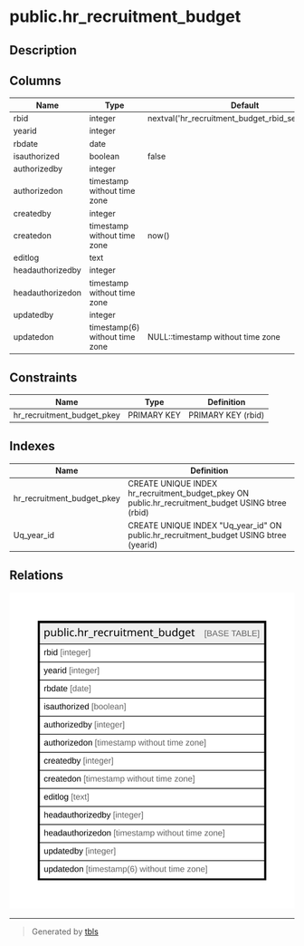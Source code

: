 # public.hr_recruitment_budget

## Description

## Columns

| Name | Type | Default | Nullable | Children | Parents | Comment |
| ---- | ---- | ------- | -------- | -------- | ------- | ------- |
| rbid | integer | nextval('hr_recruitment_budget_rbid_seq'::regclass) | false |  |  |  |
| yearid | integer |  | false |  |  |  |
| rbdate | date |  | false |  |  |  |
| isauthorized | boolean | false | false |  |  |  |
| authorizedby | integer |  | true |  |  |  |
| authorizedon | timestamp without time zone |  | true |  |  |  |
| createdby | integer |  | true |  |  |  |
| createdon | timestamp without time zone | now() | true |  |  |  |
| editlog | text |  | true |  |  |  |
| headauthorizedby | integer |  | true |  |  |  |
| headauthorizedon | timestamp without time zone |  | true |  |  |  |
| updatedby | integer |  | true |  |  |  |
| updatedon | timestamp(6) without time zone | NULL::timestamp without time zone | true |  |  |  |

## Constraints

| Name | Type | Definition |
| ---- | ---- | ---------- |
| hr_recruitment_budget_pkey | PRIMARY KEY | PRIMARY KEY (rbid) |

## Indexes

| Name | Definition |
| ---- | ---------- |
| hr_recruitment_budget_pkey | CREATE UNIQUE INDEX hr_recruitment_budget_pkey ON public.hr_recruitment_budget USING btree (rbid) |
| Uq_year_id | CREATE UNIQUE INDEX "Uq_year_id" ON public.hr_recruitment_budget USING btree (yearid) |

## Relations

![er](public.hr_recruitment_budget.svg)

---

> Generated by [tbls](https://github.com/k1LoW/tbls)
